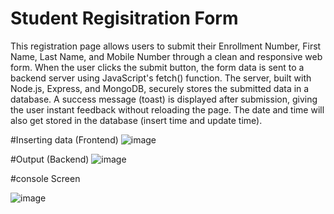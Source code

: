 # Student Regisitration Form
This registration page allows users to submit their Enrollment Number, First Name, Last Name, and Mobile Number through a clean and responsive web form. When the user clicks the submit button, the form data is sent to a backend server using JavaScript's fetch() function. The server, built with Node.js, Express, and MongoDB, securely stores the submitted data in a database. A success message (toast) is displayed after submission, giving the user instant feedback without reloading the page. The date and time will also get stored in the database (insert time and update time). 

#Inserting data (Frontend)
![image](https://github.com/user-attachments/assets/36e3c2aa-65f4-424b-9bb0-b42e462ba7c1)

#Output (Backend)
![image](https://github.com/user-attachments/assets/912a02d6-bd56-4b68-99c3-e689fa0c3899)


#console Screen

![image](https://github.com/user-attachments/assets/37957529-768b-4673-ad1d-1ecfc0d94ae7)

